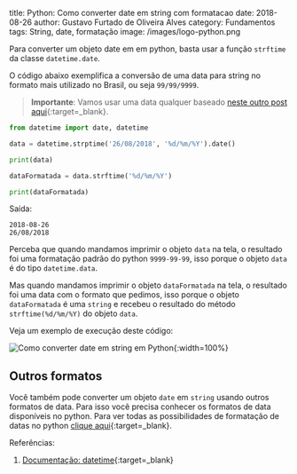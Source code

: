 title: Python: Como converter date em string com formatacao
date: 2018-08-26
author: Gustavo Furtado de Oliveira Alves
category: Fundamentos
tags: String, date, formatação
image: /images/logo-python.png

Para converter um objeto date em em python, basta usar a função `strftime` da classe `datetime.date`.

O código abaixo exemplifica a conversão de uma data para string no formato mais utilizado no Brasil, ou seja `99/99/9999`.

> **Importante**: Vamos usar uma data qualquer baseado [neste outro post aqui](https://dicasdepython.com.br/python-como-converter-string-em-date/){:target=\_blank}.

```python
from datetime import date, datetime

data = datetime.strptime('26/08/2018', '%d/%m/%Y').date()

print(data)

dataFormatada = data.strftime('%d/%m/%Y')

print(dataFormatada)
```

Saída:

```
2018-08-26
26/08/2018
```

Perceba que quando mandamos imprimir o objeto `data` na tela, o resultado foi uma formatação padrão do python `9999-99-99`,
isso porque o objeto `data` é do tipo `datetime.data`.

Mas quando mandamos imprimir o objeto `dataFormatada` na tela, o resultado foi uma data com o formato que pedimos,
isso porque o objeto `dataFormatada` é uma `string` e recebeu o resultado do método `strftime(%d/%m/%Y)` do objeto `data`.

Veja um exemplo de execução deste código:

![Como converter date em string em Python](/images/python-format-date-em-string.gif){:width=100%}

## Outros formatos

Você também pode converter um objeto `date` em `string` usando outros formatos de data.
Para isso você precisa conhecer os formatos de data disponíveis no python.
Para ver todas as possibilidades de formatação de datas no python [clique aqui](https://docs.python.org/3/library/datetime.html#strftime-strptime-behavior){:target=\_blank}.

Referências:

1. [Documentação: datetime](https://docs.python.org/3/library/datetime.html){:target=\_blank}
